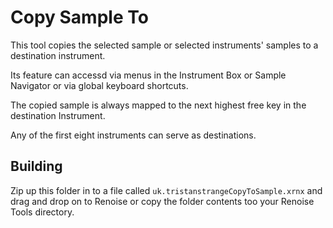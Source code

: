 # Copy Sample To

This tool copies the selected sample or selected instruments' samples to a destination instrument.

Its feature can accessd via menus in the Instrument Box or Sample Navigator or via global keyboard shortcuts.

The copied sample is always mapped to the next highest free key in the destination Instrument.
    
Any of the first eight instruments can serve as destinations.

## Building

Zip up this folder in to a file called `uk.tristanstrangeCopyToSample.xrnx` and drag and drop on to Renoise or copy the folder contents too your Renoise Tools directory.

